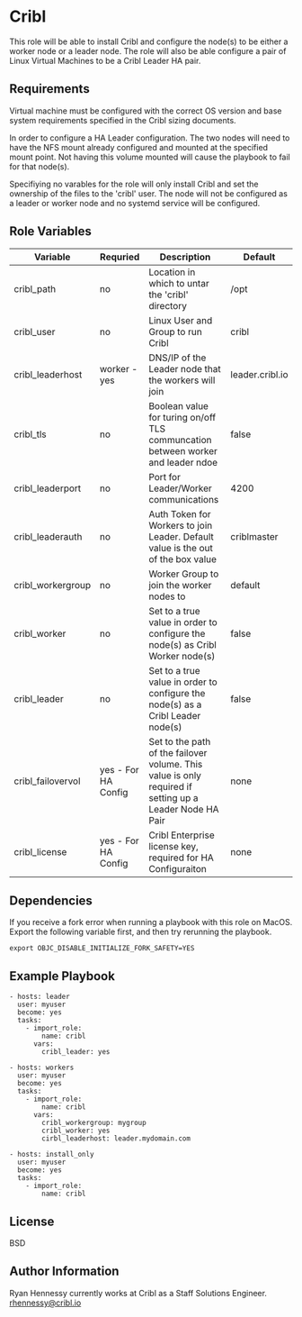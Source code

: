 Cribl
=========

This role will be able to install Cribl and configure the node(s) to be either a worker node or a leader node. The role will also be able configure a pair of Linux Virtual Machines to be a Cribl Leader HA pair.

Requirements
------------

Virtual machine must be configured with the correct OS version and base system requirements specified in the Cribl sizing documents. 

In order to configure a HA Leader configuration. The two nodes will need to have the NFS mount already configured and mounted at the specified mount point. Not having this volume mounted will cause the playbook to fail for that node(s).

Specifiying no varables for the role will only install Cribl and set the ownership of the files to the 'cribl' user. The node will not be configured as a leader or worker node and no systemd service will be configured.


Role Variables
--------------

| Variable | Requried | Description | Default |
| --- | --- | --- | --- |
| cribl_path | no | Location in which to untar the 'cribl' directory |  /opt |
| cribl_user | no | Linux User and Group to run Cribl | cribl |
| cribl_leaderhost | worker - yes | DNS/IP of the Leader node that the workers will join | leader.cribl.io |
| cribl_tls | no | Boolean value for turing on/off TLS communcation between worker and leader ndoe | false |
| cribl_leaderport | no | Port for Leader/Worker communications | 4200 |
| cribl_leaderauth | no | Auth Token for Workers to join Leader. Default value is the out of the box value | criblmaster |
| cribl_workergroup | no | Worker Group to join the worker nodes to | default |
| cribl_worker | no | Set to a true value in order to configure the node(s) as Cribl Worker node(s) | false | 
| cribl_leader | no | Set to a true value in order to configure the node(s) as a Cribl Leader node(s) | false |
| cribl_failovervol | yes - For HA Config | Set to the path of the failover volume. This value is only required if setting up a Leader Node HA Pair | none |
| cribl_license | yes - For HA Config | Cribl Enterprise license key, required for HA Configuraiton | none |

Dependencies
------------

If you receive a fork error when running a playbook with this role on MacOS. Export the following variable first, and then try rerunning the playbook.

```
export OBJC_DISABLE_INITIALIZE_FORK_SAFETY=YES
```


Example Playbook
----------------

    - hosts: leader 
      user: myuser
      become: yes
      tasks:
        - import_role:
            name: cribl
          vars:
            cribl_leader: yes

    - hosts: workers 
      user: myuser
      become: yes
      tasks:
        - import_role:
            name: cribl
          vars:
            cribl_workergroup: mygroup
            cribl_worker: yes
            cirbl_leaderhost: leader.mydomain.com

    - hosts: install_only 
      user: myuser
      become: yes
      tasks:
        - import_role:
            name: cribl

License
-------

BSD

Author Information
------------------

Ryan Hennessy currently works at Cribl as a Staff Solutions Engineer. 
rhennessy@cribl.io

